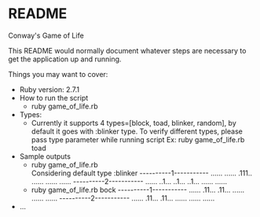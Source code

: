 
# README
Conway's Game of Life

This README would normally document whatever steps are necessary to get the
application up and running.

Things you may want to cover:

* Ruby version: 2.7.1
* How to run the script
    * ruby game_of_life.rb
* Types: 
    * Currently it supports 4 types=[block, toad, blinker, random], by default it goes with :blinker type.
    To verify different types, please pass type parameter while running script
    Ex: ruby game_of_life.rb toad
* Sample outputs
    * ruby game_of_life.rb    
    Considering default type :blinker
    ----------1-----------
    ......
    ......
    .111..
    ......
    ......
    ......
    ----------2-----------
    ......
    ..1...
    ..1...
    ..1...
    ......
    ......
    * ruby game_of_life.rb bock
    ----------1-----------
    ......
    .11...
    .11...
    ......
    ......
    ......
    ----------2-----------
    ......
    .11...
    .11...
    ......
    ......
    ......
* ...